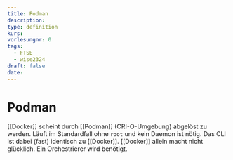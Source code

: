 ```yaml
---
title: Podman
description: 
type: definition
kurs: 
vorlesungnr: 0
tags:
  - FTSE
  - wise2324
draft: false
date:
---
```

# Podman

[[Docker]] scheint durch [[Podman]] (CRI-O-Umgebung) abgelöst zu werden. Läuft im Standardfall ohne `root` und kein Daemon ist nötig. Das CLI ist dabei (fast) identisch zu [[Docker]]. [[Docker]] allein macht nicht glücklich. Ein Orchestrierer wird benötigt.